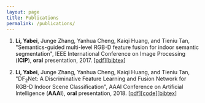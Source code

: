 ```yaml
---
layout: page
title: Publications
permalink: /publications/
---
```



1. <strong>Li, Yabei</strong>, Junge Zhang, Yanhua Cheng, Kaiqi Huang, and Tieniu Tan, "Semantics-guided multi-level RGB-D feature fusion for indoor semantic segmentation", IEEE International Conference on Image Processing (<strong>ICIP</strong>), <strong>oral</strong> presentation, 2017. \[[pdf](https://ieeexplore.ieee.org/abstract/document/8296484/)\]\[[bibtex](https://scholar.googleusercontent.com/scholar.bib?q=info:WSkosxmL3f0J:scholar.google.com/&output=citation&scisig=AAGBfm0AAAAAW2656CvdRYvXrTz8eGhPzniGnHubGrAn&scisf=4&ct=citation&cd=-1&hl=en)\]

2. <strong>Li, Yabei</strong>, Junge Zhang, Yanhua Cheng, Kaiqi Huang, and Tieniu Tan, "DF<sub>2</sub>Net: A Discriminative Feature Learning and Fusion Network for RGB-D Indoor Scene Classification", AAAI Conference on Artificial Intelligence (<strong>AAAI</strong>), <strong>oral</strong> presentation, 2018. \[[pdf](https://www.aaai.org/ocs/index.php/AAAI/AAAI18/paper/viewFile/16730/16293)\]\[[code](https://github.com/liarba/scene_recognition)\]\[[bibtex]()\]




